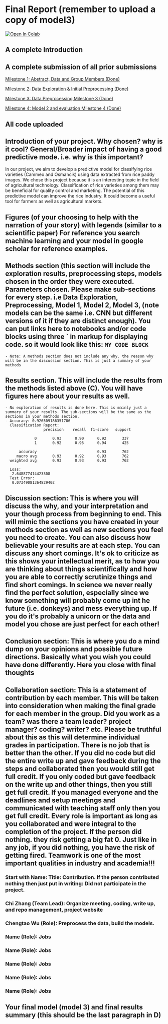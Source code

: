 # Final Report (remember to upload a copy of model3)

<a target="_blank" href="https://colab.research.google.com/drive/1OD1qrBjE4OYI9Ho7hAMK1EPTR6X4C9xb#scrollTo=WPVICMsurQnU">
  <img src="https://colab.research.google.com/assets/colab-badge.svg" alt="Open In Colab"/>
</a>

## A complete Introduction


## A complete submission of all prior submissions
[Milestone 1: Abstract, Data and Group Members (Done)](<../Milestone 1>)

[Milestone 2: Data Exploration & Initial Preprocessing (Done)](<../Milestone 2>)

[Milestone 3: Data Preprocessing Milestone 3 (Done)](<../Milestone 3>)

[Milestone 4: Model 2 and evaluation Milestone 4 (Done)](<../Milestone 4>)

## All code uploaded

## Introduction of your project. Why chosen? why is it cool? General/Broader impact of having a good predictive mode. i.e. why is this important?
In our project, we aim to develop a predictive model for classifying rice varieties (Cammeo and Osmancik) using data extracted from rice paddy images. We chose this project because it is an interesting topic in the field of agricultural technology. Classification of rice varieties among them may be beneficial for quality control and marketing. The potential of this predictive model can improve the rice industry. It could become a useful tool for farmers as well as agricultural markets.

## Figures (of your choosing to help with the narration of your story) with legends (similar to a scientific paper) For reference you search machine learning and your model in google scholar for reference examples.

## Methods section (this section will include the exploration results, preprocessing steps, models chosen in the order they were executed. Parameters chosen. Please make sub-sections for every step. i.e Data Exploration, Preprocessing, Model 1, Model 2, Model 3, (note models can be the same i.e. CNN but different versions of it if they are distinct enough). You can put links here to notebooks and/or code blocks using three ` in markup for displaying code. so it would look like this: ``` MY CODE BLOCK ```
    - Note: A methods section does not include any why. the reason why will be in the discussion section. This is just a summary of your methods

## Results section. This will include the results from the methods listed above (C). You will have figures here about your results as well.
    - No exploration of results is done here. This is mainly just a summary of your results. The sub-sections will be the same as the sections in your methods section.
    - Accuracy: 0.926509186351706
      Classification Report:
                     precision    recall  f1-score   support
      
                 0       0.93      0.90      0.92       337
                 1       0.92      0.95      0.94       425
      
          accuracy                           0.93       762
         macro avg       0.93      0.92      0.93       762
      weighted avg       0.93      0.93      0.93       762
      
      Loss:
       2.648877414423308
      Test Error:
       0.07349081364829402

## Discussion section: This is where you will discuss the why, and your interpretation and your though process from beginning to end. This will mimic the sections you have created in your methods section as well as new sections you feel you need to create. You can also discuss how believable your results are at each step. You can discuss any short comings. It's ok to criticize as this shows your intellectual merit, as to how you are thinking about things scientifically and how you are able to correctly scrutinize things and find short comings. In science we never really find the perfect solution, especially since we know something will probably come up int he future (i.e. donkeys) and mess everything up. If you do it's probably a unicorn or the data and model you chose are just perfect for each other!

## Conclusion section: This is where you do a mind dump on your opinions and possible future directions. Basically what you wish you could have done differently. Here you close with final thoughts

## Collaboration section: This is a statement of contribution by each member. This will be taken into consideration when making the final grade for each member in the group. Did you work as a team? was there a team leader? project manager? coding? writer? etc. Please be truthful about this as this will determine individual grades in participation. There is no job that is better than the other. If you did no code but did the entire write up and gave feedback during the steps and collaborated then you would still get full credit. If you only coded but gave feedback on the write up and other things, then you still get full credit. If you managed everyone and the deadlines and setup meetings and communicated with teaching staff only then you get full credit. Every role is important as long as you collaborated and were integral to the completion of the project. If the person did nothing. they risk getting a big fat 0. Just like in any job, if you did nothing, you have the risk of getting fired. Teamwork is one of the most important qualities in industry and academia!!!
### Start with Name: Title: Contribution. If the person contributed nothing then just put in writing: Did not participate in the project.

### Chi Zhang (Team Lead): Organize meeting, coding, write up, and repo management, project website
### Chengtao Wu (Role): Preprocess the data, build the models. 
### Name (Role): Jobs
### Name (Role): Jobs
### Name (Role): Jobs
### Name (Role): Jobs
### Name (Role): Jobs



## Your final model (model 3) and final results summary (this should be the last paragraph in D)


